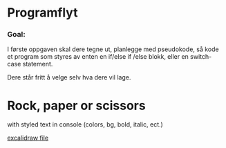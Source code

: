 # Programflyt

### Goal:

I første oppgaven skal dere tegne ut, planlegge med pseudokode, så kode et program som styres av enten en if/else if /else blokk, eller en switch-case statement.

Dere står fritt å velge selv hva dere vil lage.

# Rock, paper or scissors

with styled text in console (colors, bg, bold, italic, ect.)

[excalidraw file](https://excalidraw.com/#json=NkezHU1Hjh7JXf-kSPAre,T2YIiet-gY8FVzBB2gZchQ)
